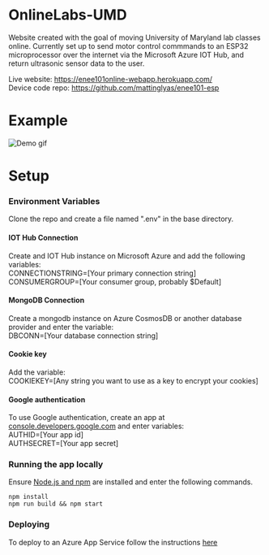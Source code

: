 # OnlineLabs-UMD

Website created with the goal of moving University of Maryland lab classes online. Currently set up to send motor control commmands to an ESP32 microprocessor over the internet via the Microsoft Azure IOT Hub, and return ultrasonic sensor data to the user.

Live website: https://enee101online-webapp.herokuapp.com/  
Device code repo: https://github.com/mattinglyas/enee101-esp  

# Example

![Demo gif](../assets/demo.gif?raw=true)

# Setup

### Environment Variables
Clone the repo and create a file named ".env" in the base directory.

#### IOT Hub Connection
Create and IOT Hub instance on Microsoft Azure and add the following variables:  
CONNECTIONSTRING=[Your primary connection string]  
CONSUMERGROUP=[Your consumer group, probably $Default]  

#### MongoDB Connection
Create a mongodb instance on Azure CosmosDB or another database provider and enter the variable:  
DBCONN=[Your database connection string]  

#### Cookie key
Add the variable:  
COOKIEKEY=[Any string you want to use as a key to encrypt your cookies]  

#### Google authentication
To use Google authentication, create an app at [console.developers.google.com](console.developers.google.com) and enter variables:  
AUTHID=[Your app id]  
AUTHSECRET=[Your app secret]  


### Running the app locally
Ensure [Node.js and npm](https://nodejs.org/en/) are installed and enter the following commands.
```
npm install
npm run build && npm start
```

### Deploying
To deploy to an Azure App Service follow the instructions [here](https://docs.microsoft.com/en-us/azure/app-service/app-service-web-get-started-nodejs)
